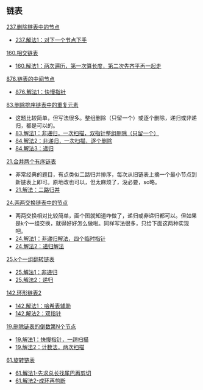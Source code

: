 ## 链表

[237.删除链表中的节点](https://leetcode-cn.com/problems/delete-node-in-a-linked-list/)
- [237.解法1：对下一个节点下手](https://leetcode-cn.com/submissions/detail/17534756/)


[160.相交链表](https://leetcode-cn.com/problems/intersection-of-two-linked-lists/)
- [160.解法1：两次遍历，第一次算长度，第二次先齐平再一起走](https://leetcode-cn.com/submissions/detail/17564855/)


[876.链表的中间节点](https://leetcode-cn.com/problems/middle-of-the-linked-list/)
- [876.解法1：快慢指针](https://leetcode-cn.com/submissions/detail/17552451/)


[83.删除排序链表中的重复元素](https://leetcode-cn.com/problems/remove-duplicates-from-sorted-list/)
- 这题比较简单，但写法很多。整组删除（只留一个）或逐个删除，递归或非递归，都是可以的。
- [83.解法1：非递归，一次扫描，双指针整组删除（只留一个）](https://leetcode-cn.com/submissions/detail/17361274/)
- [84.解法2：非递归，一次扫描，逐个删除](https://leetcode-cn.com/submissions/detail/17361686/)
- [84.解法3：递归](https://leetcode-cn.com/submissions/detail/17364052/)


[21.合并两个有序链表](https://leetcode-cn.com/problems/merge-two-sorted-lists/)
- 非常经典的题目，有点类似二路归并排序，每次从旧链表上摘一个最小节点到新链表上即可。原地改也可以，但太麻烦了，没必要，so略。
- [21.解法：二路归并](https://leetcode-cn.com/submissions/detail/17329113/)



[24.两两交换链表中的节点](https://leetcode-cn.com/problems/swap-nodes-in-pairs/)
- 两两交换相对比较简单，画个图就知道咋做了，递归或非递归都可以。但如果是k个一组交换，就得好好怎么做啦。同样写法很多，只给下面这两种实现吧。
- [24.解法1：非递归解法，四个临时指针](https://leetcode-cn.com/submissions/detail/17053608/)
- [24.解法2：递归解法](https://leetcode-cn.com/submissions/detail/17341297/)


[25.k个一组翻转链表](https://leetcode-cn.com/problems/reverse-nodes-in-k-group/)
- [25.解法1：非递归](https://leetcode-cn.com/submissions/detail/17131508/)
- [25.解法2：递归](https://leetcode-cn.com/submissions/detail/17366756/)


[142.环形链表2](https://leetcode-cn.com/problems/linked-list-cycle-ii/)
- [142.解法1：哈希表辅助](https://leetcode-cn.com/submissions/detail/17054478/)
- [142.解法2：双指针](https://leetcode-cn.com/submissions/detail/17054601/)


[19.删除链表的倒数第N个节点](https://leetcode-cn.com/problems/remove-nth-node-from-end-of-list/)
- [19.解法1：快慢指针，一趟扫描](https://leetcode-cn.com/submissions/detail/17304289/)
- [19.解法2：计数法，两次扫描](https://leetcode-cn.com/submissions/detail/17325966/)


[61.旋转链表](https://leetcode-cn.com/problems/rotate-list/submissions/)
- [61.解法1-先求总长找尾巴再剪切](https://leetcode-cn.com/submissions/detail/26394930/)
- [61.解法2-成环再剪断](https://leetcode-cn.com/submissions/detail/26395999/)
